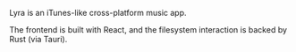 Lyra is an iTunes-like cross-platform music app.

The frontend is built with React, and the filesystem interaction is backed by Rust (via Tauri).
